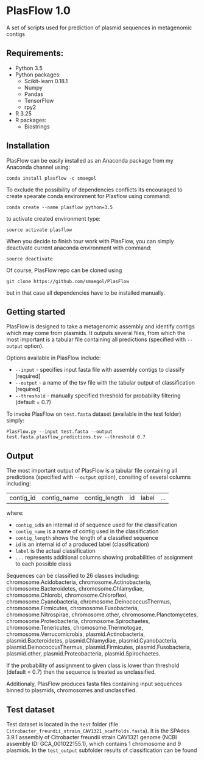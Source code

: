 # PlasFlow 1.0
A set of scripts used for prediction of plasmid sequences in metagenomic contigs


## Requirements:
- Python 3.5
- Python packages:
  - Scikit-learn 0.18.1 
  - Numpy
  - Pandas
  - TensorFlow
  - rpy2
- R 3.25 
- R packages:
  - Biostrings


## Installation

PlasFlow can be easily installed as an Anaconda package from my Anaconda channel using:

    conda install plasflow -c smaegol

To exclude the possibility of dependencies conflicts its encouraged to create spearate conda environment for Plasflow
using command: 

    conda create --name plasflow python=3.5

to activate created environment type:

    source activate plasflow

When you decide to finish tour work with PlasFlow, you can simply deactivate current anaconda environment with command:

    source deactivate

Of course, PlasFlow repo can be cloned using 

    git clone https://github.com/smaegol/PlasFlow

but in that case all dependencies have to be installed manually.

## Getting started

PlasFlow is designed to take a metagenomic assembly and identify contigs which may come from plasmids. It outputs several files, from which the most important is a tabular file containing all predictions (specified with `--output` option). 

Options available in PlasFlow include:
* `--input` - specifies input  fasta file with assembly contigs to classify [required]
* `--output` - a name of the tsv file with the tabular output of classification [required]
* `--threshold` - manually specified threshold for probability filtering (default = 0.7)

To invoke PlasFlow on `test.fasta` dataset (available in the test folder) simply:

    PlasFlow.py --input test.fasta --output test.fasta.plasflow_predictions.tsv --threshold 0.7

## Output

The most important output of PlasFlow is a tabular file containing all predictions (specified with `--output` option), consiting of several columns including:
<table><tr><td>contig_id</td><td>contig_name</td><td>contig_length</td><td>id</td><td>label</td><td>...</td></<tr></table>
where:

* `contig_id`is an internal id of sequence used for the classification
* `contig_name` is a name of contig used in the classification 
* `contig_length` shows the length of a classified sequence
* `id` is an internal id of a produced label (classification)
* `label` is the actual classification
* `...` represents additional columns showing probabilities of assignment to each possible class

Sequences can be classified to 26 classes including: chromosome.Acidobacteria, chromosome.Actinobacteria, chromosome.Bacteroidetes, chromosome.Chlamydiae, chromosome.Chlorobi, chromosome.Chloroflexi, chromosome.Cyanobacteria, chromosome.DeinococcusThermus, chromosome.Firmicutes, chromosome.Fusobacteria, chromosome.Nitrospirae, chromosome.other, chromosome.Planctomycetes, chromosome.Proteobacteria, chromosome.Spirochaetes, chromosome.Tenericutes, chromosome.Thermotogae, chromosome.Verrucomicrobia, plasmid.Actinobacteria, plasmid.Bacteroidetes, plasmid.Chlamydiae, plasmid.Cyanobacteria, plasmid.DeinococcusThermus, plasmid.Firmicutes, plasmid.Fusobacteria, plasmid.other, plasmid.Proteobacteria, plasmid.Spirochaetes.

If the probability of assignment to given class is lower than threshold (default = 0.7) then the sequence is treated as unclassified.

Additionaly, PlasFlow produces fasta files containing input sequences binned to plasmids, chromosomes and unclassified. 

## Test dataset


Test dataset is located in the `test` folder (file `Citrobacter_freundii_strain_CAV1321_scaffolds.fasta`). It is the SPAdes 3.9.1 assembly of Citrobacter freundii strain CAV1321 genome (NCBI assembly ID: GCA_001022155.1), which contains 1 chromosome and 9 plasmids. 
In the `test_output` subfolder results of classification can be found
